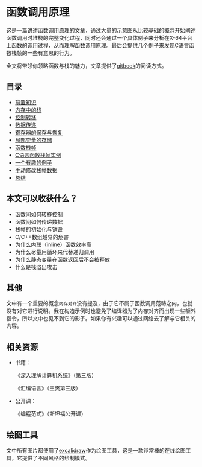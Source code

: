 # 函数调用原理



这是一篇讲述函数调用原理的文章，通过大量的示意图从比较基础的概念开始阐述函数调用时堆栈的完整变化过程，同时还会通过一个具体例子来分析在X-64平台上函数的调用过程，从而理解函数调用原理。最后会提供几个例子来发现C语言函数栈帧的一些有意思的行为。

全文将带领你领略函数与栈的魅力，文章提供了[gitbook](https://gitbook.coder.cat/function-call-principle/)的阅读方式。



## 目录

* [前置知识](https://gitbook.coder.cat/function-call-principle/content/pre-knowledge.html)
* [内存中的栈](https://gitbook.coder.cat/function-call-principle/content/stack-in-memory.html)
* [控制转移](https://gitbook.coder.cat/function-call-principle/content/control-transfer.html)
* [数据传递](https://gitbook.coder.cat/function-call-principle/content/data-transfer.html)
* [寄存器的保存与恢复](https://gitbook.coder.cat/function-call-principle/content/save-and-restore-of-registers.html)
* [局部变量的存储](https://gitbook.coder.cat/function-call-principle/content/storage-of-local-variables.html)
* [函数栈帧](https://gitbook.coder.cat/function-call-principle/content/function-stack-frame.html)
* [C语言函数栈帧实例](https://gitbook.coder.cat/function-call-principle/content/c-stack-frame-example.html)
* [一个有趣的例子](https://gitbook.coder.cat/function-call-principle/content/interesting-example.html)
* [手动修改栈帧数据](https://gitbook.coder.cat/function-call-principle/content/modify-stack-frame-data.html)
* [总结](https://gitbook.coder.cat/function-call-principle/content/summary.html)



## 本文可以收获什么？

* 函数间如何转移控制
* 函数间如何传递数据
* 栈帧的初始化与销毁
* C/C++数组越界的危害
* 为什么内联（inline）函数效率高
* 为什么尽量用循环来代替递归调用
* 为什么静态变量在函数返回后不会被释放
* 什么是栈溢出攻击



## 其他

文中有一个重要的概念`内存对齐`没有提及，由于它不属于函数调用范畴之内，也就没有对它进行说明。我在构造示例时也避免了编译器为了内存对齐而出现一些额外指令，所以文中也见不到它的影子。如果你有兴趣可以通过网络去了解与它相关的内容。



## 相关资源

* 书籍：

  《深入理解计算机系统》（第三版）

  《汇编语言》（王爽第三版）

* 公开课：

  《编程范式》（斯坦福公开课）

  

## 绘图工具

文中所有图片都使用了[excalidraw](https://excalidraw.com/)作为绘图工具，这是一款非常棒的在线绘图工具，它提供了不同风格的绘制模式。